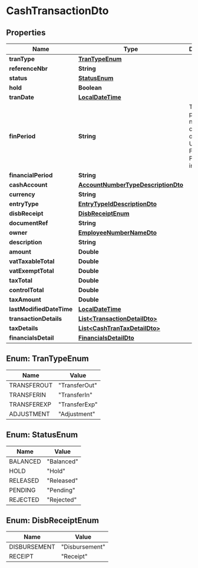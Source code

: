 
# CashTransactionDto

## Properties
Name | Type | Description | Notes
------------ | ------------- | ------------- | -------------
**tranType** | [**TranTypeEnum**](#TranTypeEnum) |  |  [optional]
**referenceNbr** | **String** |  |  [optional]
**status** | [**StatusEnum**](#StatusEnum) |  |  [optional]
**hold** | **Boolean** |  |  [optional]
**tranDate** | [**LocalDateTime**](LocalDateTime.md) |  |  [optional]
**finPeriod** | **String** | The property is now considered obsolete. Use Financial Period instead |  [optional]
**financialPeriod** | **String** |  |  [optional]
**cashAccount** | [**AccountNumberTypeDescriptionDto**](AccountNumberTypeDescriptionDto.md) |  |  [optional]
**currency** | **String** |  |  [optional]
**entryType** | [**EntryTypeIdDescriptionDto**](EntryTypeIdDescriptionDto.md) |  |  [optional]
**disbReceipt** | [**DisbReceiptEnum**](#DisbReceiptEnum) |  |  [optional]
**documentRef** | **String** |  |  [optional]
**owner** | [**EmployeeNumberNameDto**](EmployeeNumberNameDto.md) |  |  [optional]
**description** | **String** |  |  [optional]
**amount** | **Double** |  |  [optional]
**vatTaxableTotal** | **Double** |  |  [optional]
**vatExemptTotal** | **Double** |  |  [optional]
**taxTotal** | **Double** |  |  [optional]
**controlTotal** | **Double** |  |  [optional]
**taxAmount** | **Double** |  |  [optional]
**lastModifiedDateTime** | [**LocalDateTime**](LocalDateTime.md) |  |  [optional]
**transactionDetails** | [**List&lt;TransactionDetailDto&gt;**](TransactionDetailDto.md) |  |  [optional]
**taxDetails** | [**List&lt;CashTranTaxDetailDto&gt;**](CashTranTaxDetailDto.md) |  |  [optional]
**financialsDetail** | [**FinancialsDetailDto**](FinancialsDetailDto.md) |  |  [optional]


<a name="TranTypeEnum"></a>
## Enum: TranTypeEnum
Name | Value
---- | -----
TRANSFEROUT | &quot;TransferOut&quot;
TRANSFERIN | &quot;TransferIn&quot;
TRANSFEREXP | &quot;TransferExp&quot;
ADJUSTMENT | &quot;Adjustment&quot;


<a name="StatusEnum"></a>
## Enum: StatusEnum
Name | Value
---- | -----
BALANCED | &quot;Balanced&quot;
HOLD | &quot;Hold&quot;
RELEASED | &quot;Released&quot;
PENDING | &quot;Pending&quot;
REJECTED | &quot;Rejected&quot;


<a name="DisbReceiptEnum"></a>
## Enum: DisbReceiptEnum
Name | Value
---- | -----
DISBURSEMENT | &quot;Disbursement&quot;
RECEIPT | &quot;Receipt&quot;




